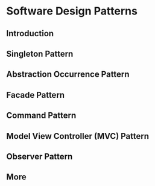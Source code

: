 <link rel="stylesheet" href="{{baseUrl}}/css/textbook.css">

<div class="website-content">

<div id="main">

# Software Design Patterns

## Introduction

<include src="introduction/what/print.md" />
<include src="introduction/format/print.md" />

## Singleton Pattern

<include src="singleton/what/print.md" />
<include src="singleton/implementation/print.md" />
<include src="singleton/evaluation/print.md" />

## Abstraction Occurrence Pattern

<include src="abstractionOccurrence/what/print.md" />

## Facade Pattern

<include src="facade/what/print.md" />

## Command Pattern

<include src="command/what/print.md" />

## Model View Controller (MVC) Pattern

<include src="modelViewController/what/print.md" />

## Observer Pattern

<include src="observer/what/print.md" />

## More

<include src="more/combiningDesignPatterns/print.md" />
<include src="more/otherDesignPatterns/print.md" />
<include src="more/usingDesignPatterns/print.md" />
<include src="more/otherTypesOfPatterns/print.md" />

</div>

</div>
